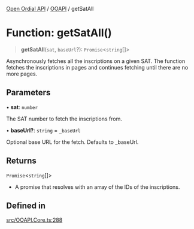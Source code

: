 [Open Ordial API](../../README.md) / [OOAPI](../README.md) / getSatAll

# Function: getSatAll()

> **getSatAll**(`sat`, `baseUrl`?): `Promise`\<`string`[]\>

Asynchronously fetches all the inscriptions on a given SAT.
The function fetches the inscriptions in pages and continues fetching until there are no more pages.

## Parameters

• **sat**: `number`

The SAT number to fetch the inscriptions from.

• **baseUrl?**: `string` = `_baseUrl`

Optional base URL for the fetch. Defaults to _baseUrl.

## Returns

`Promise`\<`string`[]\>

- A promise that resolves with an array of the IDs of the inscriptions.

## Defined in

[src/OOAPI.Core.ts:288](https://github.com/open-ordinal/open-ordinal-api/blob/727b99edb71d9e2feb76fbc2eae8d4b22e6a8312/src/OOAPI.Core.ts#L288)
